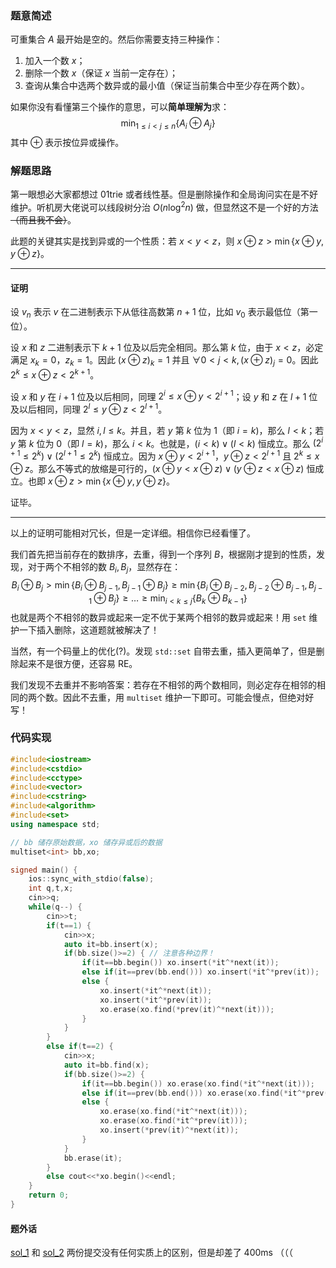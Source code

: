 ### 题意简述

可重集合 $A$ 最开始是空的。然后你需要支持三种操作：

1. 加入一个数 $x$；
2. 删除一个数 $x$（保证 $x$ 当前一定存在）；
3. 查询从集合中选两个数异或的最小值（保证当前集合中至少存在两个数）。

如果你没有看懂第三个操作的意思，可以**简单理解为**求：
$$
\min_{1\leq i<j\leq n} \{A_i\oplus A_j\}
$$
其中 $\oplus$ 表示按位异或操作。



### 解题思路

第一眼想必大家都想过 01trie 或者线性基。但是删除操作和全局询问实在是不好维护。听机房大佬说可以线段树分治 $O(n\log^2 n)$ 做，但显然这不是一个好的方法~~（而且我不会）~~。

此题的关键其实是找到异或的一个性质：若 $x< y< z$，则 $x\oplus z> \min\{x\oplus y,y\oplus z\}$。

***

#### 证明

设 $v_n$ 表示 $v$ 在二进制表示下从低往高数第 $n+1$ 位，比如 $v_0$ 表示最低位（第一位）。

设 $x$ 和 $z$ 二进制表示下 $k+1$ 位及以后完全相同。那么第 $k$ 位，由于 $x<z$，必定满足 $x_k=0$，$z_k=1$。因此 $(x\oplus z)_k=1$ 并且 $\forall 0<j<k,(x\oplus z)_j=0$。因此 $2^k\leq x\oplus z<2^{k+1}$。

设 $x$ 和 $y$ 在 $i+1$ 位及以后相同，同理 $2^i\leq x\oplus y<2^{i+1}$；设 $y$ 和 $z$ 在 $l+1$ 位及以后相同，同理 $2^l\leq y\oplus z<2^{l+1}$。

因为 $x<y<z$，显然 $i,l\leq k$。并且，若 $y$ 第 $k$ 位为 $1$（即 $i=k$)，那么 $l<k$；若 $y$ 第 $k$ 位为 $0$（即 $l=k$)，那么 $i<k$。也就是，$(i<k)\lor (l<k)$ 恒成立。那么 $(2^{i+1}\leq 2^k)\lor (2^{l+1}\leq2^k)$ 恒成立。因为 $x\oplus y<2^{i+1}$，$y\oplus z<2^{l+1}$ 且 $2^k\leq x\oplus z$。那么不等式的放缩是可行的，$(x\oplus y< x\oplus z)\lor (y\oplus z< x\oplus z)$ 恒成立。也即 $x\oplus z> \min\{x\oplus y,y\oplus z\}$。

证毕。

***

以上的证明可能相对冗长，但是一定详细。相信你已经看懂了。

我们首先把当前存在的数排序，去重，得到一个序列 $B$，根据刚才提到的性质，发现，对于两个不相邻的数 $B_i,B_j$，显然存在：
$$
B_i\oplus B_j>\min\{B_i\oplus B_{j-1},B_{j-1}\oplus B_j\}\geq \min\{B_i\oplus B_{j-2},B_{j-2}\oplus B_{j-1},B_{j-1}\oplus B_j\}\geq\dots\geq \min_{i<k\leq j} \{B_k\oplus B_{k-1}\}
$$
也就是两个不相邻的数异或起来一定不优于某两个相邻的数异或起来！用 `set` 维护一下插入删除，这道题就被解决了！

当然，有一个码量上的优化(?)。发现 `std::set` 自带去重，插入更简单了，但是删除起来不是很方便，还容易 RE。

我们发现不去重并不影响答案：若存在不相邻的两个数相同，则必定存在相邻的相同的两个数。因此不去重，用 `multiset` 维护一下即可。可能会慢点，但绝对好写！



### 代码实现

```cpp
#include<iostream>
#include<cstdio>
#include<cctype>
#include<vector>
#include<cstring>
#include<algorithm>
#include<set>
using namespace std;

// bb 储存原始数据，xo 储存异或后的数据
multiset<int> bb,xo;

signed main() {
    ios::sync_with_stdio(false);
    int q,t,x;
    cin>>q;
    while(q--) {
        cin>>t;
        if(t==1) {
            cin>>x;
            auto it=bb.insert(x);
            if(bb.size()>=2) { // 注意各种边界！
                if(it==bb.begin()) xo.insert(*it^*next(it));
                else if(it==prev(bb.end())) xo.insert(*it^*prev(it));
                else {
                    xo.insert(*it^*next(it));
                    xo.insert(*it^*prev(it));
                    xo.erase(xo.find(*prev(it)^*next(it)));
                }
            }
        }
        else if(t==2) {
            cin>>x;
            auto it=bb.find(x);
            if(bb.size()>=2) {
                if(it==bb.begin()) xo.erase(xo.find(*it^*next(it)));
                else if(it==prev(bb.end())) xo.erase(xo.find(*it^*prev(it)));
                else {
                    xo.erase(xo.find(*it^*next(it)));
                    xo.erase(xo.find(*it^*prev(it)));
                    xo.insert(*prev(it)^*next(it));
                }
            }
            bb.erase(it);
        }
        else cout<<*xo.begin()<<endl;
    }
    return 0;
}
```



#### 题外话

[sol_1](https://atcoder.jp/contests/abc308/submissions/43157346) 和 [sol_2](https://atcoder.jp/contests/abc308/submissions/43209332) 两份提交没有任何实质上的区别，但是却差了 400ms （（（